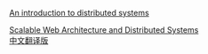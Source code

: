 [An introduction to distributed systems](https://github.com/aphyr/distsys-class)

[Scalable Web Architecture and Distributed Systems](http://www.aosabook.org/en/distsys.html)<br/>
[中文翻译版](https://nettee.github.io/posts/2016/Scalable-Web-Architecture-and-Distributed-Systems/)
